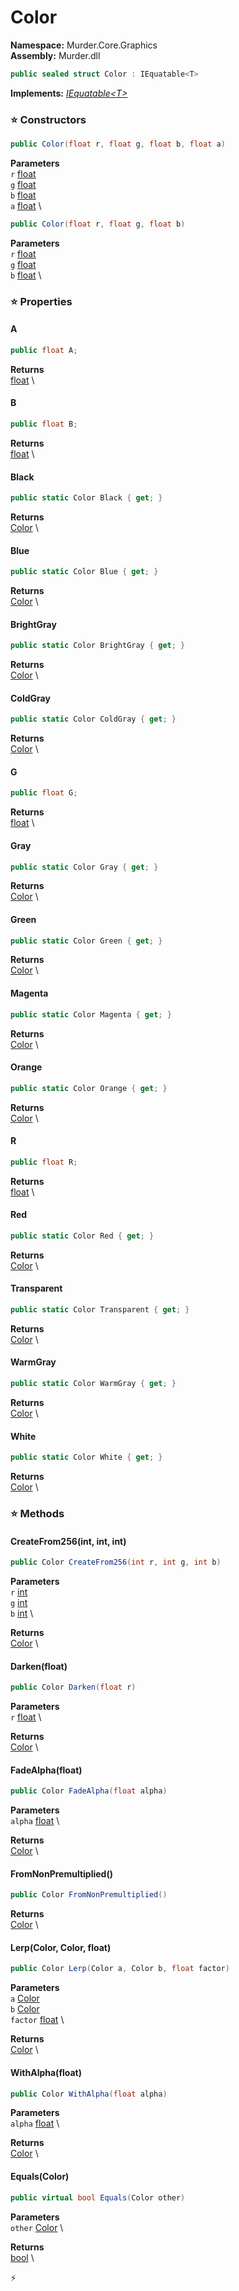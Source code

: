 # Color

**Namespace:** Murder.Core.Graphics \
**Assembly:** Murder.dll

```csharp
public sealed struct Color : IEquatable<T>
```

**Implements:** _[IEquatable\<T\>](https://learn.microsoft.com/en-us/dotnet/api/System.IEquatable-1?view=net-7.0)_

### ⭐ Constructors
```csharp
public Color(float r, float g, float b, float a)
```

**Parameters** \
`r` [float](https://learn.microsoft.com/en-us/dotnet/api/System.Single?view=net-7.0) \
`g` [float](https://learn.microsoft.com/en-us/dotnet/api/System.Single?view=net-7.0) \
`b` [float](https://learn.microsoft.com/en-us/dotnet/api/System.Single?view=net-7.0) \
`a` [float](https://learn.microsoft.com/en-us/dotnet/api/System.Single?view=net-7.0) \

```csharp
public Color(float r, float g, float b)
```

**Parameters** \
`r` [float](https://learn.microsoft.com/en-us/dotnet/api/System.Single?view=net-7.0) \
`g` [float](https://learn.microsoft.com/en-us/dotnet/api/System.Single?view=net-7.0) \
`b` [float](https://learn.microsoft.com/en-us/dotnet/api/System.Single?view=net-7.0) \

### ⭐ Properties
#### A
```csharp
public float A;
```

**Returns** \
[float](https://learn.microsoft.com/en-us/dotnet/api/System.Single?view=net-7.0) \
#### B
```csharp
public float B;
```

**Returns** \
[float](https://learn.microsoft.com/en-us/dotnet/api/System.Single?view=net-7.0) \
#### Black
```csharp
public static Color Black { get; }
```

**Returns** \
[Color](/Murder/Core/Graphics/Color.html) \
#### Blue
```csharp
public static Color Blue { get; }
```

**Returns** \
[Color](/Murder/Core/Graphics/Color.html) \
#### BrightGray
```csharp
public static Color BrightGray { get; }
```

**Returns** \
[Color](/Murder/Core/Graphics/Color.html) \
#### ColdGray
```csharp
public static Color ColdGray { get; }
```

**Returns** \
[Color](/Murder/Core/Graphics/Color.html) \
#### G
```csharp
public float G;
```

**Returns** \
[float](https://learn.microsoft.com/en-us/dotnet/api/System.Single?view=net-7.0) \
#### Gray
```csharp
public static Color Gray { get; }
```

**Returns** \
[Color](/Murder/Core/Graphics/Color.html) \
#### Green
```csharp
public static Color Green { get; }
```

**Returns** \
[Color](/Murder/Core/Graphics/Color.html) \
#### Magenta
```csharp
public static Color Magenta { get; }
```

**Returns** \
[Color](/Murder/Core/Graphics/Color.html) \
#### Orange
```csharp
public static Color Orange { get; }
```

**Returns** \
[Color](/Murder/Core/Graphics/Color.html) \
#### R
```csharp
public float R;
```

**Returns** \
[float](https://learn.microsoft.com/en-us/dotnet/api/System.Single?view=net-7.0) \
#### Red
```csharp
public static Color Red { get; }
```

**Returns** \
[Color](/Murder/Core/Graphics/Color.html) \
#### Transparent
```csharp
public static Color Transparent { get; }
```

**Returns** \
[Color](/Murder/Core/Graphics/Color.html) \
#### WarmGray
```csharp
public static Color WarmGray { get; }
```

**Returns** \
[Color](/Murder/Core/Graphics/Color.html) \
#### White
```csharp
public static Color White { get; }
```

**Returns** \
[Color](/Murder/Core/Graphics/Color.html) \
### ⭐ Methods
#### CreateFrom256(int, int, int)
```csharp
public Color CreateFrom256(int r, int g, int b)
```

**Parameters** \
`r` [int](https://learn.microsoft.com/en-us/dotnet/api/System.Int32?view=net-7.0) \
`g` [int](https://learn.microsoft.com/en-us/dotnet/api/System.Int32?view=net-7.0) \
`b` [int](https://learn.microsoft.com/en-us/dotnet/api/System.Int32?view=net-7.0) \

**Returns** \
[Color](/Murder/Core/Graphics/Color.html) \

#### Darken(float)
```csharp
public Color Darken(float r)
```

**Parameters** \
`r` [float](https://learn.microsoft.com/en-us/dotnet/api/System.Single?view=net-7.0) \

**Returns** \
[Color](/Murder/Core/Graphics/Color.html) \

#### FadeAlpha(float)
```csharp
public Color FadeAlpha(float alpha)
```

**Parameters** \
`alpha` [float](https://learn.microsoft.com/en-us/dotnet/api/System.Single?view=net-7.0) \

**Returns** \
[Color](/Murder/Core/Graphics/Color.html) \

#### FromNonPremultiplied()
```csharp
public Color FromNonPremultiplied()
```

**Returns** \
[Color](/Murder/Core/Graphics/Color.html) \

#### Lerp(Color, Color, float)
```csharp
public Color Lerp(Color a, Color b, float factor)
```

**Parameters** \
`a` [Color](/Murder/Core/Graphics/Color.html) \
`b` [Color](/Murder/Core/Graphics/Color.html) \
`factor` [float](https://learn.microsoft.com/en-us/dotnet/api/System.Single?view=net-7.0) \

**Returns** \
[Color](/Murder/Core/Graphics/Color.html) \

#### WithAlpha(float)
```csharp
public Color WithAlpha(float alpha)
```

**Parameters** \
`alpha` [float](https://learn.microsoft.com/en-us/dotnet/api/System.Single?view=net-7.0) \

**Returns** \
[Color](/Murder/Core/Graphics/Color.html) \

#### Equals(Color)
```csharp
public virtual bool Equals(Color other)
```

**Parameters** \
`other` [Color](/Murder/Core/Graphics/Color.html) \

**Returns** \
[bool](https://learn.microsoft.com/en-us/dotnet/api/System.Boolean?view=net-7.0) \



⚡